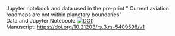 Jupyter notebook and data used in the pre-print " Current aviation roadmaps are not within planetary boundaries"\
Data and Jupyter Notebook: [![DOI](https://zenodo.org/badge/791878165.svg)](https://doi.org/10.5281/zenodo.14186426))\
Manuscript: https://doi.org/10.21203/rs.3.rs-5409598/v1
